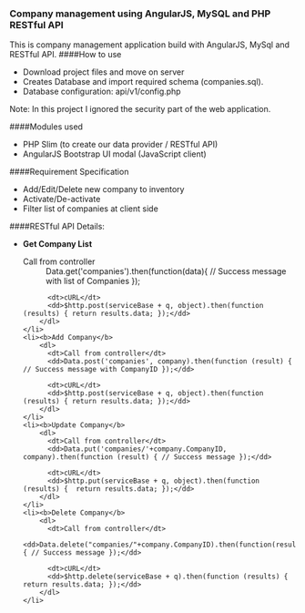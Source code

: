 ### Company management using AngularJS, MySQL and PHP RESTful API
This is company management application build with AngularJS, MySql and RESTful API.
####How to use
- Download project files and move on server
- Creates Database and import required schema (companies.sql).
- Database configuration: api/v1/config.php

Note: In this project I ignored the security part of the web application.

####Modules used
- PHP Slim (to create our data provider / RESTful API)
- AngularJS Bootstrap UI modal  (JavaScript client)

####Requirement Specification
- Add/Edit/Delete new company to inventory
- Activate/De-activate
- Filter list of companies at client side

####RESTful API Details:
<ul>
	<li><b>Get Company List</b>
		<dl>
		  <dt>Call from controller</dt>
		  <dd>Data.get('companies').then(function(data){ // Success message with list of Companies });</dd>

		  <dt>cURL</dt>
		  <dd>$http.post(serviceBase + q, object).then(function (results) {	return results.data; });</dd>
		</dl>
	</li>
	<li><b>Add Company</b>
		<dl>
		  <dt>Call from controller</dt>
		  <dd>Data.post('companies', company).then(function (result) { // Success message with CompanyID });</dd>

		  <dt>cURL</dt>
		  <dd>$http.post(serviceBase + q, object).then(function (results) {	return results.data; });</dd>
		</dl>
	</li>
	<li><b>Update Company</b>
		<dl>
		  <dt>Call from controller</dt>
		  <dd>Data.put('companies/'+company.CompanyID, company).then(function (result) { // Success message });</dd>

		  <dt>cURL</dt>
		  <dd>$http.put(serviceBase + q, object).then(function (results) {	return results.data; });</dd>
		</dl>
	</li>
	<li><b>Delete Company</b>
		<dl>
		  <dt>Call from controller</dt>
		  <dd>Data.delete("companies/"+company.CompanyID).then(function(result){ // Success message });</dd>

		  <dt>cURL</dt>
		  <dd>$http.delete(serviceBase + q).then(function (results) {	return results.data; });</dd>
		</dl>
	</li>
</ul>

